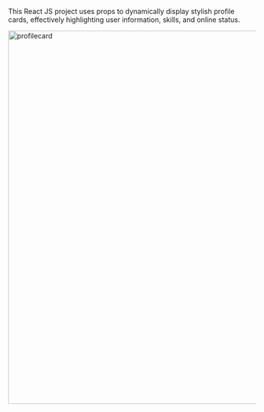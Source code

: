 This React JS project uses props to dynamically display stylish profile cards,
effectively highlighting user information, skills, and online status.

<img width="761" alt="profilecard" src="https://github.com/sivaganesz/ProfileCard/assets/115609516/95311ef8-c3dc-4c06-b2fa-ffa0fd1a77b4">
